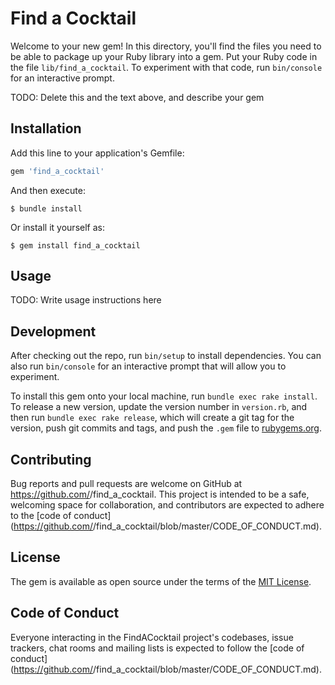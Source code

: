 # Find a Cocktail

Welcome to your new gem! In this directory, you'll find the files you need to be able to package up your Ruby library into a gem. Put your Ruby code in the file `lib/find_a_cocktail`. To experiment with that code, run `bin/console` for an interactive prompt.

TODO: Delete this and the text above, and describe your gem

## Installation

Add this line to your application's Gemfile:

```ruby
gem 'find_a_cocktail'
```

And then execute:

    $ bundle install

Or install it yourself as:

    $ gem install find_a_cocktail

## Usage

TODO: Write usage instructions here

## Development

After checking out the repo, run `bin/setup` to install dependencies. You can also run `bin/console` for an interactive prompt that will allow you to experiment.

To install this gem onto your local machine, run `bundle exec rake install`. To release a new version, update the version number in `version.rb`, and then run `bundle exec rake release`, which will create a git tag for the version, push git commits and tags, and push the `.gem` file to [rubygems.org](https://rubygems.org).

## Contributing

Bug reports and pull requests are welcome on GitHub at https://github.com/<github username>/find_a_cocktail. This project is intended to be a safe, welcoming space for collaboration, and contributors are expected to adhere to the [code of conduct](https://github.com/<github username>/find_a_cocktail/blob/master/CODE_OF_CONDUCT.md).


## License

The gem is available as open source under the terms of the [MIT License](https://opensource.org/licenses/MIT).

## Code of Conduct

Everyone interacting in the FindACocktail project's codebases, issue trackers, chat rooms and mailing lists is expected to follow the [code of conduct](https://github.com/<github username>/find_a_cocktail/blob/master/CODE_OF_CONDUCT.md).
